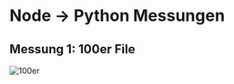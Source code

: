 # Node -> Python Messungen

## Messung 1: 100er File
![100er]([100er.png](https://github.com/haemtim/nvs23_ps/blob/main/messungen/Node_Python/plot100.png))
